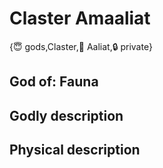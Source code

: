 # Claster Amaaliat

{😇 gods,Claster,🐐 Aaliat,🔒 private}

## **God of:** Fauna

## **Godly description**

## **Physical description**
